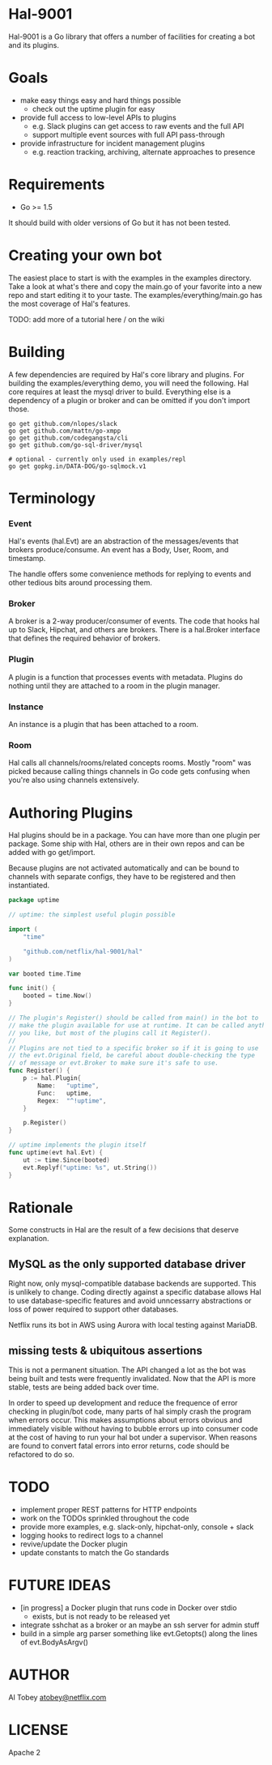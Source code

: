# Hal-9001

Hal-9001 is a Go library that offers a number of facilities for creating a bot
and its plugins.

# Goals

* make easy things easy and hard things possible
    * check out the uptime plugin for easy
* provide full access to low-level APIs to plugins
    * e.g. Slack plugins can get access to raw events and the full API
    * support multiple event sources with full API pass-through
* provide infrastructure for incident management plugins
    * e.g. reaction tracking, archiving, alternate approaches to presence

# Requirements

* Go >= 1.5

It should build with older versions of Go but it has not been tested.

# Creating your own bot

The easiest place to start is with the examples in the examples directory. Take
a look at what's there and copy the main.go of your favorite into a new repo
and start editing it to your taste. The examples/everything/main.go has the most
coverage of Hal's features.

TODO: add more of a tutorial here / on the wiki

# Building

A few dependencies are required by Hal's core library and plugins. For
building the examples/everything demo, you will need the following. Hal
core requires at least the mysql driver to build. Everything else is
a dependency of a plugin or broker and can be omitted if you don't import
those.

```
go get github.com/nlopes/slack
go get github.com/mattn/go-xmpp
go get github.com/codegangsta/cli
go get github.com/go-sql-driver/mysql

# optional - currently only used in examples/repl
go get gopkg.in/DATA-DOG/go-sqlmock.v1
```

# Terminology

### Event

Hal's events (hal.Evt) are an abstraction of the messages/events that
brokers produce/consume. An event has a Body, User, Room, and timestamp.

The handle offers some convenience methods for replying to events and
other tedious bits around processing them.

### Broker

A broker is a 2-way producer/consumer of events. The code that hooks
hal up to Slack, Hipchat, and others are brokers. There is a hal.Broker
interface that defines the required behavior of brokers.

### Plugin

A plugin is a function that processes events with metadata. Plugins do
nothing until they are attached to a room in the plugin manager.

### Instance

An instance is a plugin that has been attached to a room.

### Room

Hal calls all channels/rooms/related concepts rooms. Mostly "room" was picked
because calling things channels in Go code gets confusing when you're also
using channels extensively.

# Authoring Plugins

Hal plugins should be in a package. You can have more than one plugin
per package. Some ship with Hal, others are in their own repos and
can be added with go get/import.

Because plugins are not activated automatically and can be bound to channels
with separate configs, they have to be registered and then instantiated.

```go
package uptime

// uptime: the simplest useful plugin possible

import (
	"time"

	"github.com/netflix/hal-9001/hal"
)

var booted time.Time

func init() {
	booted = time.Now()
}

// The plugin's Register() should be called from main() in the bot to
// make the plugin available for use at runtime. It can be called anything
// you like, but most of the plugins call it Register().
//
// Plugins are not tied to a specific broker so if it is going to use
// the evt.Original field, be careful about double-checking the type
// of message or evt.Broker to make sure it's safe to use.
func Register() {
	p := hal.Plugin{
		Name:   "uptime",
		Func:   uptime,
		Regex:  "^!uptime",
	}

	p.Register()
}

// uptime implements the plugin itself
func uptime(evt hal.Evt) {
	ut := time.Since(booted)
	evt.Replyf("uptime: %s", ut.String())
}
```

# Rationale

Some constructs in Hal are the result of a few decisions that deserve explanation.

## MySQL as the only supported database driver

Right now, only mysql-compatible database backends are supported. This is
unlikely to change. Coding directly against a specific database allows Hal
to use database-specific features and avoid unncessarry abstractions or loss
of power required to support other databases.

Netflix runs its bot in AWS using Aurora with local testing against MariaDB.

## missing tests & ubiquitous assertions

This is not a permanent situation. The API changed a lot as the bot was being
built and tests were frequently invalidated. Now that the API is more stable,
tests are being added back over time.

In order to speed up development and reduce the frequence of error checking
in plugin/bot code, many parts of hal simply crash the program when errors
occur. This makes assumptions about errors obvious and immediately visible
without having to bubble errors up into consumer code at the cost of having
to run your hal bot under a supervisor. When reasons are found to convert
fatal errors into error returns, code should be refactored to do so.

# TODO

* implement proper REST patterns for HTTP endpoints
* work on the TODOs sprinkled throughout the code
* provide more examples, e.g. slack-only, hipchat-only, console + slack
* logging hooks to redirect logs to a channel
* revive/update the Docker plugin
* update constants to match the Go standards

# FUTURE IDEAS

* [in progress] a Docker plugin that runs code in Docker over stdio
    * exists, but is not ready to be released yet
* integrate sshchat as a broker or an maybe an ssh server for admin stuff
* build in a simple arg parser something like evt.Getopts()
  along the lines of evt.BodyAsArgv()

# AUTHOR

Al Tobey <atobey@netflix.com>

# LICENSE

Apache 2
